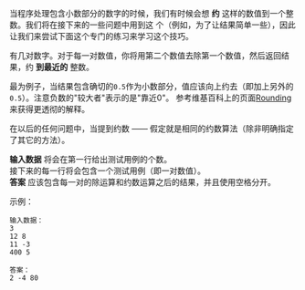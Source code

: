 当程序处理包含小数部分的数字的时候，我们有时候会想 **约** 这样的数值到一个整数。我们将在接下来的一些问题中用到这
个（例如，为了让结果简单一些），因此让我们来尝试下面这个专门的练习来学习这个技巧。      

有几对数字。对于每一对数值，你将用第二个数值去除第一个数值，然后返回结果，约 **到最近的** 整数。  

最为例子，当结果包含确切的`0.5`作为小数部分，值应该向上约去（即加上另外的`0.5`）。注意负数的"较大者"表示的是"靠近0"。
参考维基百科上的页面[Rounding](http://en.wikipedia.org/wiki/Rounding#Round_half_up)来获得更透彻的解释。     

在以后的任何问题中，当提到约数 —— 假定就是相同的约数算法（除非明确指定了其它的方法）。   

**输入数据** 将会在第一行给出测试用例的个数。  
接下来的每一行将会包含一个测试用例（即一对数值）。    
**答案** 应该包含每一对的除运算和约数运算之后的结果，并且使用空格分开。      

示例：

	输入数据：
	3
	12 8
	11 -3
	400 5
	
	答案：  
	2 -4 80
